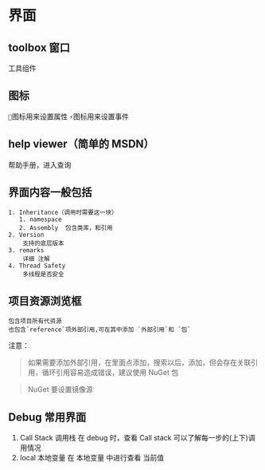 # 界面

## toolbox 窗口

工具组件

## 图标

`🔧`图标用来设置属性
`⚡️`图标用来设置事件

## help viewer（简单的 MSDN）

帮助手册，进入查询

## 界面内容一般包括

    1. Inheritance（调用时需要这一块）
       1. namespace
       2. Assembly  包含类库，和引用
    2. Version
        支持的底层版本
    3. remarks
        详细 注解
    4. Thread Safety
        多线程是否安全

## 项目资源浏览框

    包含项目所有代资源
    也包含`reference`项外部引用,可在其中添加 `外部引用`和 `包`

注意：

> 如果需要添加外部引用，在里面点添加，搜索以后，添加，但会存在关联引用，循环引用容易造成错误，建议使用 NuGet 包

> NuGet 要设置镜像源

## Debug 常用界面

1. Call Stack 调用栈
   在 debug 时，查看 Call stack 可以了解每一步的(上下)调用情况
2. local 本地变量
   在 本地变量 中进行查看 当前值
